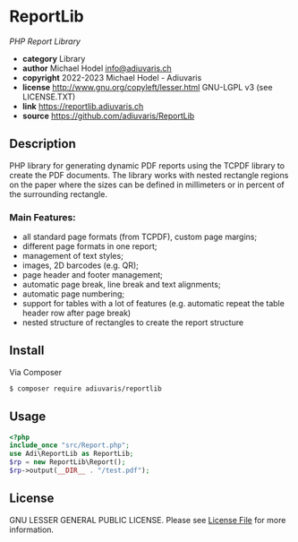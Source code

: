 # ReportLib

*PHP Report Library*

* **category**    Library
* **author**      Michael Hodel <info@adiuvaris.ch>
* **copyright**   2022-2023 Michael Hodel - Adiuvaris
* **license**     http://www.gnu.org/copyleft/lesser.html GNU-LGPL v3 (see LICENSE.TXT)
* **link**        https://reportlib.adiuvaris.ch
* **source**      https://github.com/adiuvaris/ReportLib


## Description

PHP library for generating dynamic PDF reports using the TCPDF library to create the PDF documents. 
The library works with nested rectangle regions on the paper where the sizes can be defined in millimeters 
or in percent of the surrounding rectangle.

### Main Features:
* all standard page formats (from TCPDF), custom page margins;
* different page formats in one report;
* management of text styles;
* images, 2D barcodes (e.g. QR);
* page header and footer management;
* automatic page break, line break and text alignments;
* automatic page numbering;
* support for tables with a lot of features (e.g. automatic repeat the table header row after page break)
* nested structure of rectangles to create the report structure


## Install

Via Composer

``` bash
$ composer require adiuvaris/reportlib
```

## Usage

``` php
<?php
include_once "src/Report.php";
use Adi\ReportLib as ReportLib;
$rp = new ReportLib\Report();
$rp->output(__DIR__ . "/test.pdf");
```
 

## License

GNU LESSER GENERAL PUBLIC LICENSE. Please see [License File](LICENSE.TXT) for more information.

